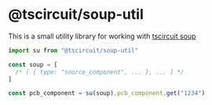 # @tscircuit/soup-util

This is a small utility library for working with [tscircuit soup](https://docs.tscircuit.com/api-reference/advanced/soup)

```ts
import su from "@tscircuit/soup-util"

const soup = [
  /* [ { type: "source_component", ... }, ... ] */
]

const pcb_component = su(soup).pcb_component.get("1234")
```
